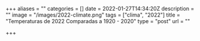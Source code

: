 +++
aliases = ""
categories = []
date = 2022-01-27T14:34:20Z
description = ""
image = "/images/2022-climate.png"
tags = ["clima", "2022"]
title = "Temperaturas de 2022 Comparadas a 1920 - 2020"
type = "post"
url = ""

+++
